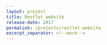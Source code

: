 ```yaml
---
layout: project
title: Restlet website
release-date: 2017
permalink: /projects/restlet-website
excerpt_separator: <!--more-->
---
```

